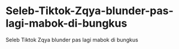 # Seleb-Tiktok-Zqya-blunder-pas-lagi-mabok-di-bungkus
Seleb Tiktok Zqya blunder pas lagi mabok di bungkus
